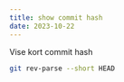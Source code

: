 ```yaml
---
title: show commit hash
date: 2023-10-22
---
```


Vise kort commit hash
```sh
git rev-parse --short HEAD
```
